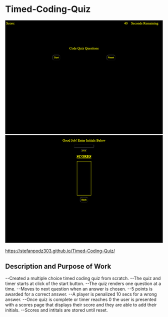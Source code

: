 # Timed-Coding-Quiz

![screenshot of webpage](assets/images/codeQuizStart.png)
![screenshot of webpage](assets/images/codeQuizScores.png)

https://stefanpodz303.github.io/Timed-Coding-Quiz/

## Description and Purpose of Work
--Created a multiple choice timed coding quiz from scratch.
--The quiz and timer starts at click of the start button.
--The quiz renders one question at a time.
--Moves to next question when an answer is chosen.
--5 points is awarded for a correct answer.
--A player is penalized 10 secs for a wrong answer.
--Once quiz is complete or timer reaches 0 the user is presented with a scores page that displays their score and they are able to add their initials.
--Scores and intitals are stored until reset.